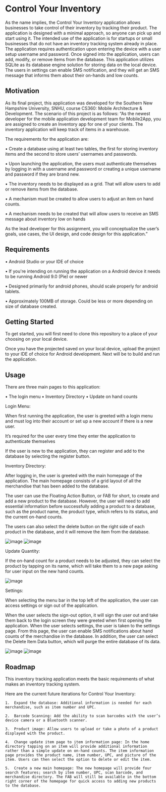 
# Control Your Inventory

As the name implies, the Control Your Inventory application allows businesses to take control of their inventory by tracking their product. The application is designed with a minimal approach, so anyone can pick up and start using it. The intended use of the application is for startups or small businesses that do not have an inventory tracking system already in place. The application requires authentication upon entering the device with a user setup username and password. Once signed into the application, users can add, modify, or remove items from the database. This application utilizes SQLite as its database engine solution for storing data on the local device. The users in settings can enable SMS notification, and they will get an SMS message that informs them about their on-hands and low counts. 
## Motivation

As its final project, this application was developed for the Southern New Hampshire University, SNHU, course CS360: Mobile Architecture & Development. The scenario of this project is as follows:
“As the newest developer for the mobile application development team for Mobile2App, you are assigned to create an Inventory app for one of your clients. The inventory application will keep track of items in a warehouse. 

The requirements for the application are:

•	Create a database using at least two tables, the first for storing inventory items and the second to store users’ usernames and passwords.

•	Upon launching the application, the users must authenticate themselves by logging in with a username and password or creating a unique username and password if they are brand new.

•	The inventory needs to be displayed as a grid. That will allow users to add or remove items from the database.

•	A mechanism must be created to allow users to adjust an item on hand counts.

•	A mechanism needs to be created that will allow users to receive an SMS message about inventory low on hands

As the lead developer for this assignment, you will conceptualize the user’s goals, use cases, the UI design, and code design for this application.”

## Requirements
•	Android Studio or your IDE of choice

•	If you're intending on running the application on a Android device it needs to be running Android 9.0 (Pie) or newer

•	Designed primarily for android phones, should scale properly for android tablets. 

•	Approximately 100MB of storage. Could be less or more depending on size of database created.

## Getting Started

To get started, you will first need to clone this repository to a place of your choosing on your local device. 

Once you have the projected saved on your local device, upload the project to your IDE of choice for Android development. Next will be to build and run the application. 

## Usage

There are three main pages to this application:

•	The login menu
•	Inventory Directory
•	Update on hand counts


Login Menu:

When first running the application, the user is greeted with a login menu and must log into their account or set up a new account if there is a new user. 

It’s required for the user every time they enter the application to authenticate themselves

If the user is new to the application, they can register and add to the database by selecting the register button.
 


Inventory Directory:

After logging in, the user is greeted with the main homepage of the application. The main homepage consists of a grid layout of all the merchandise that has been added to the database.

The user can use the Floating Action Button, or FAB for short, to create and add a new product to the database. However, the user will need to add essential information before successfully adding a product to a database, such as the product name, the product type, which refers to its status, and the current on-hand counts. 

The users can also select the delete button on the right side of each product in the database, and it will remove the item from the database.


![image](https://user-images.githubusercontent.com/89234922/184546001-62ec65fe-d279-4d83-b23e-9ff017273435.png)
![image](https://user-images.githubusercontent.com/89234922/184546052-dd7ad4c6-d19e-42cd-bd65-f249071d31f3.png)


Update Quantity:

If the on-hand count for a product needs to be adjusted, they can select the product by tapping on its name, which will take them to a new page asking for user input on the new hand counts. 


![image](https://user-images.githubusercontent.com/89234922/184546027-42512826-efad-4ecf-8c98-7fe5aa8e092f.png)


Settings:

When selecting the menu bar in the top left of the application, the user can access settings or sign out of the application. 

When the user selects the sign-out option, it will sign the user out and take them back to the login screen they were greeted when first opening the application. When the user selects settings, the user is taken to the settings page. From this page, the user can enable SMS notifications about hand counts of the merchandise in the database. In addition, the user can select the Delete Item Data button, which will purge the entire database of its data.


![image](https://user-images.githubusercontent.com/89234922/184546013-465f438d-3f6f-4add-a883-83d4460d4132.png)
![image](https://user-images.githubusercontent.com/89234922/184546020-00423fe3-da58-4ad1-b5cc-b6fe195ac087.png)


## Roadmap

This inventory tracking application meets the basic requirements of what makes an inventory tracking system. 

Here are the current future iterations for Control Your Inventory:

    1.	Expand the database: Additional information is needed for each merchandise, such as item number and UPC.

    2.	Barcode Scanning: Add the ability to scan barcodes with the user’s device camera or a Bluetooth scanner.

    3.	Product image: Allow users to upload or take a photo of a product displayed with the product.

    4.	Change update item page to item information page: In the home directory tapping on an item will provide additional information rather than a simple update on on-hand counts. The item information page provides the product name, item number, UPC, and picture of the item. Users can then select the option to delete or edit the item.

    5.	Create a new main homepage: The new homepage will provide four search features; search by item number, UPC, scan barcode, and merchandise directory. The FAB will still be available in the bottom right corner of the homepage for quick access to adding new products to the database.
